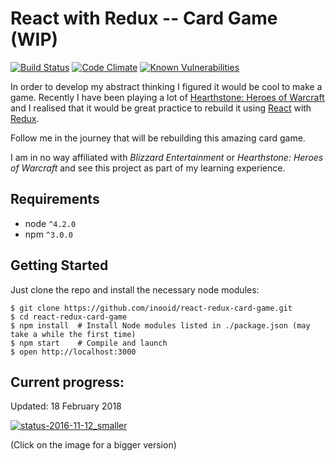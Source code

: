 React with Redux -- Card Game (WIP)
=============================

[![Build Status](https://travis-ci.org/inooid/react-redux-card-game.svg?branch=master)](https://travis-ci.org/inooid/react-redux-card-game)
[![Code Climate](https://codeclimate.com/github/inooid/react-redux-card-game/badges/gpa.svg)](https://codeclimate.com/github/inooid/react-redux-card-game)
[![Known Vulnerabilities](https://snyk.io/test/github/inooid/react-redux-card-game/badge.svg)](https://snyk.io/test/github/inooid/react-redux-card-game)

In order to develop my abstract thinking I figured it would be cool to make a game.
Recently I have been playing a lot of [Hearthstone: Heroes of Warcraft](http://us.battle.net/en/int?r=hearthstone)
and I realised that it would be great practice to rebuild it using [React](https://facebook.github.io/react/) with [Redux](http://redux.js.org/).

Follow me in the journey that will be rebuilding this amazing card game.

I am in no way affiliated with *Blizzard Entertainment* or *Hearthstone: Heroes of Warcraft* and see this
project as part of my learning experience.

Requirements
------------

* node `^4.2.0`
* npm `^3.0.0`

Getting Started
---------------

Just clone the repo and install the necessary node modules:

```shell
$ git clone https://github.com/inooid/react-redux-card-game.git
$ cd react-redux-card-game
$ npm install  # Install Node modules listed in ./package.json (may take a while the first time)
$ npm start    # Compile and launch
$ open http://localhost:3000
```

Current progress:
-----------------

Updated: 18 February 2018

[![status-2016-11-12_smaller](https://cloud.githubusercontent.com/assets/1291263/20240897/0f470ef8-a925-11e6-891a-2589e8735a12.gif)](https://gfycat.com/WindyIndelibleKawala)

(Click on the image for a bigger version)
